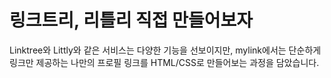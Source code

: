 # 링크트리, 리틀리 직접 만들어보자

Linktree와 Littly와 같은 서비스는 다양한 기능을 선보이지만, mylink에서는 단순하게 링크만 제공하는 나만의 프로필 링크를 HTML/CSS로 만들어보는 과정을 담았습니다.
